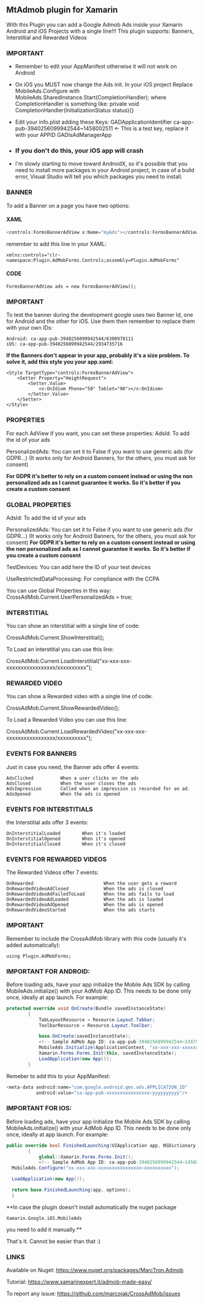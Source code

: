 ﻿## MtAdmob plugin for Xamarin

With this Plugin you can add a Google Admob Ads inside your Xamarin Android and iOS Projects with a single line!!!
This plugin supports: Banners, Interstitial and Rewarded Videos

### IMPORTANT
* Remember to edit your AppManifest otherwise it will not work on Android
* On iOS you MUST now change the Ads init. In your iOS project Replace MobileAds.Configure with MobileAds.SharedInstance.Start(CompletionHandler);
  where CompletionHandler is something like: private void CompletionHandler(InitializationStatus status){}
* Edit your info.plist adding these Keys:
  <key>GADApplicationIdentifier</key>
  <string>ca-app-pub-3940256099942544~1458002511</string> <- This is a test key, replace it with your APPID
  <key>GADIsAdManagerApp</key>
  <true/>
* ### If you don't do this, your iOS app will crash

* I'm slowly starting to move toward AndroidX, so it's possible that you need to install more packages in your Android project, in case of a build error,
  Visual Studio will tell you which packages you need to install.


### BANNER

To add a Banner on a page you have two options:

#### XAML

```csharp
<controls:FormsBannerAdView x:Name="myAds"></controls:FormsBannerAdView>
```

remember to add this line in your XAML:
```
xmlns:controls="clr-namespace:Plugin.AdMobForms.Controls;assembly=Plugin.AdMobForms"
```

#### CODE
```
FormsBannerAdView ads = new FormsBannerAdView();
```

### IMPORTANT

To test the banner during the development google uses two Banner Id, one for Android and the other for iOS. Use them then remember to replace them with your own IDs:
```
Android: ca-app-pub-3940256099942544/6300978111
iOS: ca-app-pub-3940256099942544/2934735716
```

**If the Banners don't appear in your app, probably it's a size problem. To solve it, add this style you your app.xaml:**
```
<Style TargetType="controls:FormsBannerAdView">
    <Setter Property="HeightRequest">
        <Setter.Value>
            <x:OnIdiom Phone="50" Tablet="90"></x:OnIdiom>
        </Setter.Value>
    </Setter>
</Style>
```

### PROPERTIES

For each AdView if you want, you can set these properties:
AdsId: To add the id of your ads

PersonalizedAds: You can set it to False if you want to use generic ads (for GDPR...) (It works only for Android Banners, for the others, you must ask for consent)

**For GDPR it's better to rely on a custom consent instead or using the non personalized ads as I cannot guarantee it works. So it's better if you create a custom consent**

### GLOBAL PROPERTIES

AdsId: To add the id of your ads

PersonalizedAds: You can set it to False if you want to use generic ads (for GDPR...) (It works only for Android Banners, for the others, you must ask for consent)
**For GDPR it's better to rely on a custom consent instead or using the non personalized ads as I cannot guarantee it works. So it's better if you create a custom consent**

TestDevices: You can add here the ID of your test devices

UseRestrictedDataProcessing: For compliance with the CCPA

You can use Global Properties in this way:
CrossAdMob.Current.UserPersonalizedAds = true;


### INTERSTITIAL

You can show an interstitial with a single line of code:

CrossAdMob.Current.ShowInterstitial();

To Load an interstitial you can use this line:

CrossAdMob.Current.LoadInterstitial("xx-xxx-xxx-xxxxxxxxxxxxxxxxx/xxxxxxxxxx");


### REWARDED VIDEO

You can show a Rewarded video with a single line of code:

CrossAdMob.Current.ShowRewardedVideo();

To Load a Rewarded Video you can use this line:

CrossAdMob.Current.LoadRewardedVideo("xx-xxx-xxx-xxxxxxxxxxxxxxxxx/xxxxxxxxxx");


### EVENTS FOR BANNERS

Just in case you need, the Banner ads offer 4 events:
```
AdsClicked		    When a user clicks on the ads
AdsClosed		    When the user closes the ads
AdsImpression	    Called when an impression is recorded for an ad.
AdsOpened		    When the ads is opened
```

### EVENTS FOR INTERSTITIALS

the Interstitial ads offer 3 events:
```
OnInterstitialLoaded        When it's loaded
OnInterstitialOpened        When it's opened      
OnInterstitialClosed        When it's closed
```

### EVENTS FOR REWARDED VIDEOS

The Rewarded Videos offer 7 events:
```
OnRewarded                          When the user gets a reward
OnRewardedVideoAdClosed             When the ads is closed
OnRewardedVideoAdFailedToLoad       When the ads fails to load
OnRewardedVideoAdLoaded             When the ads is loaded
OnRewardedVideoAdOpened             When the ads is opened
OnRewardedVideoStarted              When the ads starts
```

### IMPORTANT

Remember to include the CrossAdMob library with this code (usually it's added automatically):
```
using Plugin.AdMobForms;
```


### IMPORTANT FOR ANDROID:

Before loading ads, have your app initialize the Mobile Ads SDK by calling MobileAds.initialize() with your AdMob App ID. 
This needs to be done only once, ideally at app launch. For example:

```csharp
protected override void OnCreate(Bundle savedInstanceState)
        {
            TabLayoutResource = Resource.Layout.Tabbar;
            ToolbarResource = Resource.Layout.Toolbar;

            base.OnCreate(savedInstanceState);
            <!-- Sample AdMob App ID: ca-app-pub-3940256099942544~3347511713 -->
            MobileAds.Initialize(ApplicationContext, "xx-xxx-xxx-xxxxxxxxxxxxxxxx~xxxxxxxxxx");
            Xamarin.Forms.Forms.Init(this, savedInstanceState); 
            LoadApplication(new App());
        }
```
Remeber to add this to your AppManifest:
```csharp
<meta-data android:name="com.google.android.gms.ads.APPLICATION_ID"
           android:value="ca-app-pub-xxxxxxxxxxxxxxxx~yyyyyyyyyy"/>
```

### IMPORTANT FOR IOS:

Before loading ads, have your app initialize the Mobile Ads SDK by calling MobileAds.initialize() with your AdMob App ID. 
This needs to be done only once, ideally at app launch. For example:

```csharp
public override bool FinishedLaunching(UIApplication app, NSDictionary options)
        {
            global::Xamarin.Forms.Forms.Init();
            <!-- Sample AdMob App ID: ca-app-pub-3940256099942544~1458002511 -->
  MobileAds.Configure("xx-xxx-xxx-xxxxxxxxxxxxxxxx~xxxxxxxxxx");

  LoadApplication(new App());

  return base.FinishedLaunching(app, options);
  }
  ```

  **In case the plugin doesn't install automatically the nuget package
  ```
  Xamarin.Google.iOS.MobileAds
  ```
  you need to add it manually.**


  That's it. Cannot be easier than that :)


  ### LINKS

  Available on Nuget: https://www.nuget.org/packages/MarcTron.Admob

  Tutorial: https://www.xamarinexpert.it/admob-made-easy/

  To report any issue: https://github.com/marcojak/CrossAdMob/issues
  